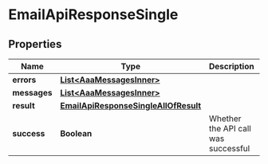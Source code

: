 

# EmailApiResponseSingle


## Properties

| Name | Type | Description | Notes |
|------------ | ------------- | ------------- | -------------|
|**errors** | [**List&lt;AaaMessagesInner&gt;**](AaaMessagesInner.md) |  |  |
|**messages** | [**List&lt;AaaMessagesInner&gt;**](AaaMessagesInner.md) |  |  |
|**result** | [**EmailApiResponseSingleAllOfResult**](EmailApiResponseSingleAllOfResult.md) |  |  |
|**success** | **Boolean** | Whether the API call was successful |  |



